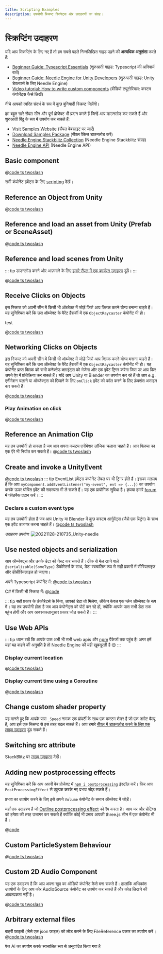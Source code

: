 ```yaml
---
title: Scripting Examples
description: उपयोगी स्क्रिप्ट स्निपेट्स और उदाहरणों का संग्रह।
---
```


# स्क्रिप्टिंग उदाहरण

यदि आप स्क्रिप्टिंग के लिए नए हैं तो हम सबसे पहले निम्नलिखित गाइड पढ़ने की **अत्यधिक अनुशंसा** करते हैं:

- [Beginner Guide: Typescript Essentials](./getting-started/typescript-essentials.md) (शुरुआती गाइड: Typescript की अनिवार्य बातें)
- [Beginner Guide: Needle Engine for Unity Developers](./getting-started/for-unity-developers.md) (शुरुआती गाइड: Unity डेवलपर्स के लिए Needle Engine)
- [Video tutorial: How to write custom components](https://youtu.be/uf5UK0bLHlY?si=82U_2L4n2V7XL7RJ) (वीडियो ट्यूटोरियल: कस्टम कंपोनेंट्स कैसे लिखें)

नीचे आपको त्वरित संदर्भ के रूप में कुछ बुनियादी स्क्रिप्ट मिलेंगी।

हम बहुत सारे सैंपल सीन और पूर्ण प्रोजेक्ट भी प्रदान करते हैं जिन्हें आप डाउनलोड कर सकते हैं और शुरुआती बिंदु के रूप में उपयोग कर सकते हैं:
- [Visit Samples Website](https://engine.needle.tools/samples?utm_source=needle_docs&utm_content=scripting_examples) (सैंपल वेबसाइट पर जाएँ)
- [Download Samples Package](https://engine.needle.tools/downloads/unity/samples) (सैंपल पैकेज डाउनलोड करें)
- [Needle Engine Stackblitz Collection](https://stackblitz.com/@marwie/collections/needle-engine) (Needle Engine Stackblitz संग्रह)
- [Needle Engine API](https://engine.needle.tools/api) (Needle Engine API)

## Basic component
<stackblitz file="@code/basic-component.ts"></stackblitz>
@[code ts twoslash](@code/basic-component.ts)

सभी कंपोनेंट इवेंट्स के लिए [scripting](scripting#lifecycle-methods) देखें।

## Reference an Object from Unity
@[code ts twoslash](@code/component-object-reference.ts)

## Reference and load an asset from Unity (Prefab or SceneAsset)
@[code ts twoslash](@code/component-prefab.ts)

## Reference and load scenes from Unity
::: tip
डाउनलोड करने और आज़माने के लिए [हमारे सैंपल में एक कार्यरत उदाहरण](https://engine.needle.tools/samples/multi-scenes-(dynamic-loading)) ढूंढें।
:::

@[code ts twoslash](@code/component-scene.ts)

## Receive Clicks on Objects
इस स्क्रिप्ट को अपनी सीन में किसी भी ऑब्जेक्ट में जोड़ें जिसे आप क्लिक करने योग्य बनाना चाहते हैं। यह सुनिश्चित करें कि उस ऑब्जेक्ट के पैरेंट हैरार्की में एक `ObjectRaycaster` कंपोनेंट भी हो।

<stackblitz file="@code/component-click.ts">
test
</stackblitz>

@[code ts twoslash](@code/component-click.ts)

## Networking Clicks on Objects

इस स्क्रिप्ट को अपनी सीन में किसी भी ऑब्जेक्ट में जोड़ें जिसे आप क्लिक करने योग्य बनाना चाहते हैं। यह सुनिश्चित करें कि उस ऑब्जेक्ट के पैरेंट हैरार्की में एक `ObjectRaycaster` कंपोनेंट भी हो।
यह कंपोनेंट प्राप्त क्लिक को सभी कनेक्टेड क्लाइंट्स को भेजेगा और एक इवेंट ट्रिगर करेगा जिस पर आप फिर अपने ऐप में प्रतिक्रिया कर सकते हैं। यदि आप Unity या Blender का उपयोग कर रहे हैं तो आप e.g. एनीमेशन चलाने या ऑब्जेक्ट्स को छिपाने के लिए `onClick` इवेंट को कॉल करने के लिए फ़ंक्शंस असाइन कर सकते हैं।

@[code ts twoslash](@code/component-click-networking.ts)

### Play Animation on click
@[code ts twoslash](@code/component-animation-onclick.ts)

## Reference an Animation Clip
यह तब उपयोगी हो सकता है जब आप अपना कस्टम एनीमेशन लॉजिक चलाना चाहते हैं।
आप क्लिप्स का एक ऐरे भी निर्यात कर सकते हैं।
@[code ts twoslash](@code/component-animationclip.ts)

## Create and invoke a UnityEvent

@[code ts twoslash](@code/component-unityevent.ts)
::: tip
EventList इवेंट्स कंपोनेंट लेवल पर भी ट्रिगर होते हैं। इसका मतलब है कि आप ``myComponent.addEventListener("my-event", evt => {...})`` का उपयोग करके ऊपर घोषित इवेंट की सदस्यता भी ले सकते हैं।
यह एक प्रायोगिक सुविधा है। कृपया हमारे [forum](https://forum.needle.tools/?utm_source=needle_docs&utm_content=content) में फीडबैक प्रदान करें।
:::

### Declare a custom event type
यह तब उपयोगी होता है जब आप Unity या Blender में कुछ कस्टम आर्गुमेंट्स (जैसे एक स्ट्रिंग) के साथ एक इवेंट उजागर करना चाहते हैं।
@[code ts twoslash](@code/component-customevent.ts)

_उदाहरण उपयोग:_
![20221128-210735_Unity-needle](https://user-images.githubusercontent.com/2693840/204370950-4c89b877-90d7-4e6f-8266-3352e6da16f4.png)

## Use nested objects and serialization

आप ऑब्जेक्ट्स और उनके डेटा को नेस्ट कर सकते हैं। ठीक से मेल खाने वाले `@serializable(SomeType)` डेकोरेटर्स के साथ, डेटा स्वचालित रूप से सही प्रकारों में सीरियलाइज़ और डीसीरियलाइज़ हो जाएगा।

अपने Typescript कंपोनेंट में:
@[code ts twoslash](@code/component-nested-serialization.ts)

C# में किसी भी स्क्रिप्ट में:
@[code](@code/component-nested-serialization-cs.cs)

::: tip
सही प्रकार के डेकोरेटर्स के बिना, आपको डेटा तो मिलेगा, लेकिन केवल एक प्लेन ऑब्जेक्ट के रूप में। यह तब उपयोगी होता है जब आप कंपोनेंट्स को पोर्ट कर रहे हों, क्योंकि आपके पास सभी डेटा तक पहुंच होगी और आप आवश्यकतानुसार प्रकार जोड़ सकते हैं।
:::

## Use Web APIs
::: tip
ध्यान रखें कि आपके पास अभी भी सभी web apis और [npm](https://npmjs.org) पैकेजों तक पहुंच है!
अगर हमें यहां यह कहने की अनुमति है तो Needle Engine की यही खूबसूरती है 😊
:::

### Display current location
@[code ts twoslash](@code/component-location.ts)

### Display current time using a Coroutine
@[code ts twoslash](@code/component-time.ts)

<video-embed src="./videos/component-time.mp4" limit_height />

## Change custom shader property

यह मानते हुए कि आपके पास `_Speed` नामक एक प्रॉपर्टी के साथ एक कस्टम शेडर है जो एक फ्लोट वैल्यू है, आप इसे एक स्क्रिप्ट से इस तरह बदल सकते हैं।
आप हमारे [सैंपल में डाउनलोड करने के लिए एक लाइव उदाहरण](https://engine.needle.tools/samples/shaders/) ढूंढ सकते हैं।

<!-- SAMPLE modify custom shader material property -->

## Switching src attribute

StackBlitz पर [लाइव उदाहरण](https://stackblitz.com/edit/needle-engine-cycle-src?file=index.html) देखें।

## Adding new postprocessing effects

यह सुनिश्चित करें कि आप अपनी वेब प्रोजेक्ट में [`npm i postprocessing`](https://github.com/pmndrs/postprocessing) इंस्टॉल करें। फिर आप `PostProcessingEffect` से व्युत्पन्न करके नए प्रभाव जोड़ सकते हैं।

प्रभाव का उपयोग करने के लिए इसे अपने `Volume` कंपोनेंट के समान ऑब्जेक्ट में जोड़ें।

यहाँ एक उदाहरण है जो [Outline postprocessing effect](https://pmndrs.github.io/postprocessing/public/demo/#outline) को रैप करता है। आप चर और सेटिंग्स को हमेशा की तरह उजागर कर सकते हैं क्योंकि कोई भी प्रभाव आपकी three.js सीन में एक कंपोनेंट भी है।

@[code](@code/custom-post-effect.ts)

## Custom ParticleSystem Behaviour

@[code ts twoslash](@code/custom-particle-system-behaviour.ts)

## Custom 2D Audio Component

यह एक उदाहरण है कि आप अपना खुद का ऑडियो कंपोनेंट कैसे बना सकते हैं।
हालांकि अधिकांश उपयोगों के लिए आप कोर AudioSource कंपोनेंट का उपयोग कर सकते हैं और कोड लिखने की आवश्यकता नहीं है।

@[code ts twoslash](@code/component-2d-audio.ts)

## Arbitrary external files

बाहरी फ़ाइलों (जैसे एक json फ़ाइल) को लोड करने के लिए FileReference प्रकार का उपयोग करें।
@[code ts twoslash](@code/component-filereference.ts)

<!-- SAMPLE receive click from HTML button
## Receiving html element click in component
-->

<!-- SAMPLE disable environment light
## Disable environment light
-->

<!-- SAMPLE using mediapipe with hands
## Use mediapipe package to control the 3D scene with hands
Make sure to install the mediapipe package. Visit the github link below to see the complete project setup.
Try it [live here](https://engine.needle.tools/samples/mediapipe-hands/) - requires a webcam/camera
-->

<!-- SAMPLE Change Color On Collision
## Change Color On Collision
-->

<!-- SAMPLE Physics Trigger Relay
## Physics Trigger Relay
Invoke events using an objects physics trigger methods
-->

<!-- SAMPLE Auto Reset
## Auto Reset
Reset an object's position automatically when it's leaving a physics trigger
-->

<!-- SAMPLE Play Audio On Collision
## Play Audio On Collision
-->

<!-- SAMPLE Set Random Color
## Set Random Color
Randomize the color of an object on start. Note that the materials are cloned in the `start` method
-->

<!-- SAMPLE Timed Spawn
## Spawn Objects Over Time
-->

पेज AI का उपयोग करके स्वचालित रूप से अनुवादित किया गया है
